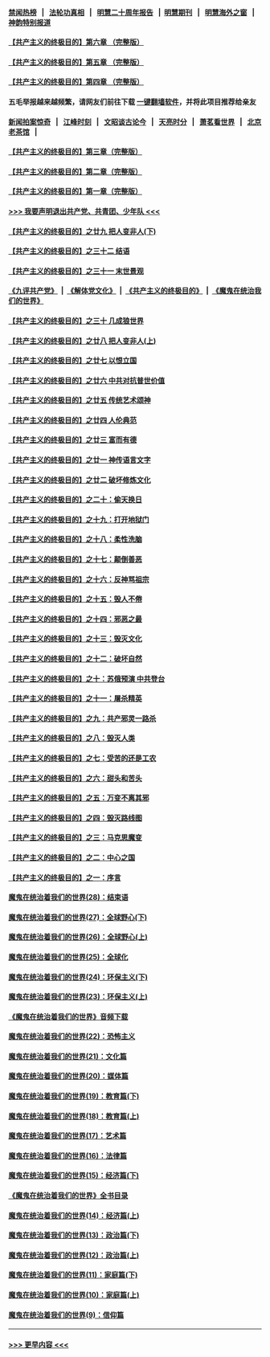 #### [禁闻热榜](热点新闻.md?=0)  &nbsp;&nbsp;|&nbsp;&nbsp; [法轮功真相](https://github.com/gfw-breaker/truth/blob/master/README.md?=0) &nbsp;&nbsp;|&nbsp;&nbsp; [明慧二十周年报告](https://github.com/gfw-breaker/mh-reports/blob/master/README.md?=0) &nbsp;&nbsp;|&nbsp;&nbsp;[明慧期刊](https://github.com/gfw-breaker/mh-qikan) &nbsp;&nbsp;|&nbsp;&nbsp; [明慧海外之窗](https://github.com/gfw-breaker/mh-news/blob/master/README.md?=0) &nbsp;&nbsp;|&nbsp;&nbsp; [神韵特别报道](https://github.com/gfw-breaker/mh-news/blob/master/shenyun.md?=0)
#### [【共产主义的终极目的】第六章 （完整版）](../pages/nsc422/n11428913.md?t=03170331) 
#### [【共产主义的终极目的】第五章 （完整版）](../pages/nsc422/n11428912.md?t=03170331) 
#### [【共产主义的终极目的】第四章 （完整版）](../pages/nsc422/n11428907.md?t=03170331) 
#### 五毛举报越来越频繁，请网友们前往下载 [一键翻墙软件](https://github.com/gfw-breaker/ssr-accounts)，并将此项目推荐给亲友
#### [新闻拍案惊奇](https://github.com/gfw-breaker/banned-news/blob/master/pages/link4.md) &nbsp;&nbsp;|&nbsp;&nbsp; [江峰时刻](https://github.com/gfw-breaker/banned-news/blob/master/pages/link4.md) &nbsp;&nbsp;|&nbsp;&nbsp; [文昭谈古论今](https://github.com/gfw-breaker/banned-news/blob/master/pages/link4.md) &nbsp;&nbsp;|&nbsp;&nbsp; [天亮时分](https://github.com/gfw-breaker/banned-news/blob/master/pages/link4.md) &nbsp;&nbsp;|&nbsp;&nbsp; [萧茗看世界](https://github.com/gfw-breaker/banned-news/blob/master/pages/link4.md) &nbsp;&nbsp;|&nbsp;&nbsp; [北京老茶馆](https://github.com/gfw-breaker/banned-news/blob/master/pages/link4.md) &nbsp;&nbsp;|&nbsp;&nbsp; 
#### [【共产主义的终极目的】第三章（完整版）](../pages/nsc422/n11428848.md?t=03170331) 
#### [【共产主义的终极目的】第二章（完整版）](../pages/nsc422/n11428831.md?t=03170331) 
#### [【共产主义的终极目的】第一章（完整版）](../pages/nsc422/n11417651.md?t=03170331) 
#### [>>> 我要声明退出共产党、共青团、少年队 <<<](https://github.com/begood0513/goodnews/blob/master/quit/letter.md) 
#### [【共产主义的终极目的】之廿九 把人变非人(下)](../pages/nsc422/n11344140.md?t=03170331) 
#### [【共产主义的终极目的】之三十二 结语](../pages/nsc422/n11360535.md?t=03170331) 
#### [【共产主义的终极目的】之三十一 末世景观](../pages/nsc422/n11351129.md?t=03170331) 
#### [《九评共产党》](https://github.com/begood0513/9ping.md/blob/master/README.md) &nbsp;|&nbsp; [《解体党文化》](../../../../jtdwh.md/blob/master/README.md)  &nbsp;|&nbsp; [《共产主义的终极目的》](../../../../gczydzjmd.md/blob/master/README.md) &nbsp;|&nbsp; [《魔鬼在统治我们的世界》](../../../../mgztzwmdsj.md/blob/master/README.md) 
#### [【共产主义的终极目的】之三十 几成狼世界](../pages/nsc422/n11348280.md?t=03170331) 
#### [【共产主义的终极目的】之廿八 把人变非人(上)](../pages/nsc422/n11340492.md?t=03170331) 
#### [【共产主义的终极目的】之廿七 以恨立国](../pages/nsc422/n11336944.md?t=03170331) 
#### [【共产主义的终极目的】之廿六 中共对抗普世价值](../pages/nsc422/n11324785.md?t=03170331) 
#### [【共产主义的终极目的】之廿五 传统艺术颂神](../pages/nsc422/n11296396.md?t=03170331) 
#### [【共产主义的终极目的】之廿四 人伦典范](../pages/nsc422/n11296397.md?t=03170331) 
#### [【共产主义的终极目的】之廿三 富而有德](../pages/nsc422/n11283598.md?t=03170331) 
#### [【共产主义的终极目的】之廿一 神传语言文字](../pages/nsc422/n11263265.md?t=03170331) 
#### [【共产主义的终极目的】之廿二 破坏修炼文化](../pages/nsc422/n11245728.md?t=03170331) 
#### [【共产主义的终极目的】之二十：偷天换日](../pages/nsc422/n11238846.md?t=03170331) 
#### [【共产主义的终极目的】之十九：打开地狱门](../pages/nsc422/n11206376.md?t=03170331) 
#### [【共产主义的终极目的】之十八：柔性洗脑](../pages/nsc422/n11199994.md?t=03170331) 
#### [【共产主义的终极目的】之十七：颠倒善恶](../pages/nsc422/n11179782.md?t=03170331) 
#### [【共产主义的终极目的】之十六：反神骂祖宗](../pages/nsc422/n11166798.md?t=03170331) 
#### [【共产主义的终极目的】之十五：毁人不倦](../pages/nsc422/n11166792.md?t=03170331) 
#### [【共产主义的终极目的】之十四：邪恶之最](../pages/nsc422/n11150249.md?t=03170331) 
#### [【共产主义的终极目的】之十三：毁灭文化](../pages/nsc422/n11135227.md?t=03170331) 
#### [【共产主义的终极目的】之十二：破坏自然](../pages/nsc422/n11135214.md?t=03170331) 
#### [【共产主义的终极目的】之十：苏俄预演 中共登台](../pages/nsc422/n11118424.md?t=03170331) 
#### [【共产主义的终极目的】之十一：屠杀精英](../pages/nsc422/n11118442.md?t=03170331) 
#### [【共产主义的终极目的】之九：共产邪灵一路杀](../pages/nsc422/n11114139.md?t=03170331) 
#### [【共产主义的终极目的】之八：毁灭人类](../pages/nsc422/n11108503.md?t=03170331) 
#### [【共产主义的终极目的】之七：受苦的还是工农](../pages/nsc422/n11101809.md?t=03170331) 
#### [【共产主义的终极目的】之六：甜头和苦头](../pages/nsc422/n11096971.md?t=03170331) 
#### [【共产主义的终极目的】之五：万变不离其邪](../pages/nsc422/n11091285.md?t=03170331) 
#### [【共产主义的终极目的】之四：毁灭路线图](../pages/nsc422/n11086284.md?t=03170331) 
#### [【共产主义的终极目的】之三：马克思魔变](../pages/nsc422/n11061941.md?t=03170331) 
#### [【共产主义的终极目的】之二：中心之国](../pages/nsc422/n11047728.md?t=03170331) 
#### [【共产主义的终极目的】之一：序言](../pages/nsc422/n11086077.md?t=03170331) 
#### [魔鬼在统治着我们的世界(28)：结束语](../pages/nsc422/n10936246.md?t=03170331) 
#### [魔鬼在统治着我们的世界(27)：全球野心(下)](../pages/nsc422/n10928319.md?t=03170331) 
#### [魔鬼在统治着我们的世界(26)：全球野心(上)](../pages/nsc422/n10900318.md?t=03170331) 
#### [魔鬼在统治着我们的世界(25)：全球化](../pages/nsc422/n10788205.md?t=03170331) 
#### [魔鬼在统治着我们的世界(24)：环保主义(下)](../pages/nsc422/n10695307.md?t=03170331) 
#### [魔鬼在统治着我们的世界(23)：环保主义(上)](../pages/nsc422/n10688613.md?t=03170331) 
#### [《魔鬼在统治着我们的世界》音频下载](../pages/nsc422/n10635553.md?t=03170331) 
#### [魔鬼在统治着我们的世界(22)：恐怖主义](../pages/nsc422/n10614727.md?t=03170331) 
#### [魔鬼在统治着我们的世界(21)：文化篇](../pages/nsc422/n10597706.md?t=03170331) 
#### [魔鬼在统治着我们的世界(20)：媒体篇](../pages/nsc422/n10586579.md?t=03170331) 
#### [魔鬼在统治着我们的世界(19)：教育篇(下)](../pages/nsc422/n10564808.md?t=03170331) 
#### [魔鬼在统治着我们的世界(18)：教育篇(上)](../pages/nsc422/n10526970.md?t=03170331) 
#### [魔鬼在统治着我们的世界(17)：艺术篇](../pages/nsc422/n10499093.md?t=03170331) 
#### [魔鬼在统治着我们的世界(16)：法律篇](../pages/nsc422/n10485969.md?t=03170331) 
#### [魔鬼在统治着我们的世界(15)：经济篇(下)](../pages/nsc422/n10469975.md?t=03170331) 
#### [《魔鬼在统治着我们的世界》全书目录](../pages/nsc422/n10464261.md?t=03170331) 
#### [魔鬼在统治着我们的世界(14)：经济篇(上)](../pages/nsc422/n10457370.md?t=03170331) 
#### [魔鬼在统治着我们的世界(13)：政治篇(下)](../pages/nsc422/n10448270.md?t=03170331) 
#### [魔鬼在统治着我们的世界(12)：政治篇(上)](../pages/nsc422/n10444576.md?t=03170331) 
#### [魔鬼在统治着我们的世界(11)：家庭篇(下)](../pages/nsc422/n10440961.md?t=03170331) 
#### [魔鬼在统治着我们的世界(10)：家庭篇(上)](../pages/nsc422/n10435448.md?t=03170331) 
#### [魔鬼在统治着我们的世界(9)：信仰篇](../pages/nsc422/n10432159.md?t=03170331) 

----
#### [ >>> 更早内容 <<< ](../indexes/nsc422-earlier.md)
